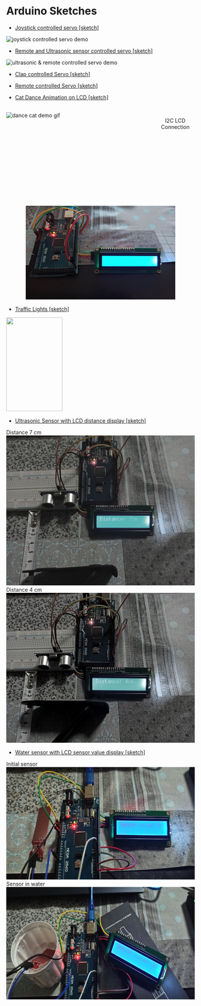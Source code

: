 # Arduino Sketches

- [Joystick controlled servo [sketch]](/servo/joystick-controlled-servo.ino)
<img src="servo/joystick-controlled-servo.gif" width="400" height="250" alt="joystick controlled servo demo"/>

- [Remote and Ultrasonic sensor controlled servo [sketch]](/servo/remote-and-ultrasonic-sensor-controlled-servo.ino)
<img src="servo/remote-ultrasonic-servo.gif" width="400" height="250" alt="ultrasonic & remote controlled servo demo"/>

- [Clap controlled Servo [sketch]](servo/servo.ino)
- [Remote controlled Servo [sketch]](servo/remote-controlled-servo.ino)

- [Cat Dance Animation on LCD [sketch]](cat_dance_animation/dance_cat_animation.ino)

<br><img src="cat_dance_animation/cat_dance_gif.gif" width="400" height="250" alt="dance cat demo gif" align="left"><p align="center">I2C LCD Connection<br><img src="cat_dance_animation/cat_dance_photo.jpg" width="400" height="250" alt="lcd connection">

- [Traffic Lights [sketch]](traffic_lights/traffic_light.ino)

<img src="traffic_lights/traffic_light.gif" width="150" height="250"> <br>

- [Ultrasonic Sensor with LCD distance display [sketch]](ultrasonic_sensor/ultrasonic_sensor.ino)

Distance 7 cm  <br>
<img src="ultrasonic_sensor/ultrasonic_sensor (1).jpg" width="600" height="400"><br>
Distance 4 cm
<br><img src="ultrasonic_sensor/ultrasonic_sensor (2).jpg" width="600" height="400">

- [Water sensor with LCD sensor value display [sketch]](water_sensor/water_sensor.ino)

Initial sensor  <br>
<img src="water_sensor/water_sensor (1).jpg" width="600" height="300"><br>
Sensor in water
<br><img src="water_sensor/water_sensor (2).jpg" width="600" height="300">

